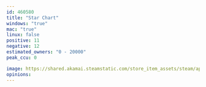 ```yaml
---
id: 460580
title: "Star Chart"
windows: "true"
mac: "true"
linux: false
positive: 11
negative: 12
estimated_owners: "0 - 20000"
peak_ccu: 0

image: https://shared.akamai.steamstatic.com/store_item_assets/steam/apps/460580/header.jpg?t=1473076837
opinions:
---
```

